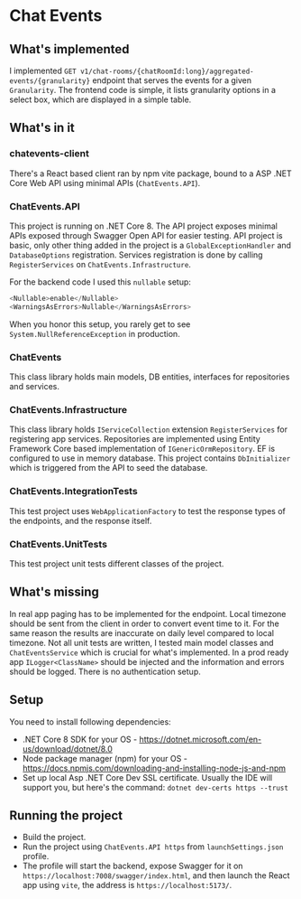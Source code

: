 # Chat Events

## What's implemented
I implemented `GET v1/chat-rooms/{chatRoomId:long}/aggregated-events/{granularity}` endpoint that serves the events for a given `Granularity`.
The frontend code is simple, it lists granularity options in a select box, which are displayed in a simple table.

## What's in it

### chatevents-client
There's a React based client ran by npm vite package, bound to a ASP .NET Core Web API using minimal APIs (`ChatEvents.API`).

### ChatEvents.API
This project is running on .NET Core 8. The API project exposes minimal APIs exposed through Swagger Open API for easier testing. API project is basic, only other thing added in the project is a `GlobalExceptionHandler` and `DatabaseOptions` registration. Services registration is done by calling `RegisterServices` on `ChatEvents.Infrastructure`.

For the backend code I used this `nullable` setup:
```csharp
<Nullable>enable</Nullable>
<WarningsAsErrors>Nullable</WarningsAsErrors>
```
When you honor this setup, you rarely get to see `System.NullReferenceException` in production.

### ChatEvents
This class library holds main models, DB entities, interfaces for repositories and services.

### ChatEvents.Infrastructure
This class library holds `IServiceCollection` extension `RegisterServices` for registering app services. Repositories are implemented using Entity Framework Core based implementation of `IGenericOrmRepository`. EF is configured to use in memory database. This project contains `DbInitializer` which is triggered from the API to seed the database.

### ChatEvents.IntegrationTests
This test project uses `WebApplicationFactory` to test the response types of the endpoints, and the response itself.

### ChatEvents.UnitTests
This test project unit tests different classes of the project.

## What's missing
In real app paging has to be implemented for the endpoint.
Local timezone should be sent from the client in order to convert event time to it. For the same reason the results are inaccurate on daily level compared to local timezone.
Not all unit tests are written, I tested main model classes and `ChatEventsService` which is crucial for what's implemented.
In a prod ready app `ILogger<ClassName>` should be injected and the information and errors should be logged.
There is no authentication setup.

## Setup
You need to install following dependencies:
* .NET Core 8 SDK for your OS - https://dotnet.microsoft.com/en-us/download/dotnet/8.0 
* Node package manager (npm) for your OS - https://docs.npmjs.com/downloading-and-installing-node-js-and-npm
* Set up local Asp .NET Core Dev SSL certificate. Usually the IDE will support you, but here's the command: `dotnet dev-certs https --trust`

## Running the project
* Build the project.
* Run the project using `ChatEvents.API https` from `launchSettings.json` profile.
* The profile will start the backend, expose Swagger for it on `https://localhost:7008/swagger/index.html`, and then launch the React app using `vite`, the address is `https://localhost:5173/`.